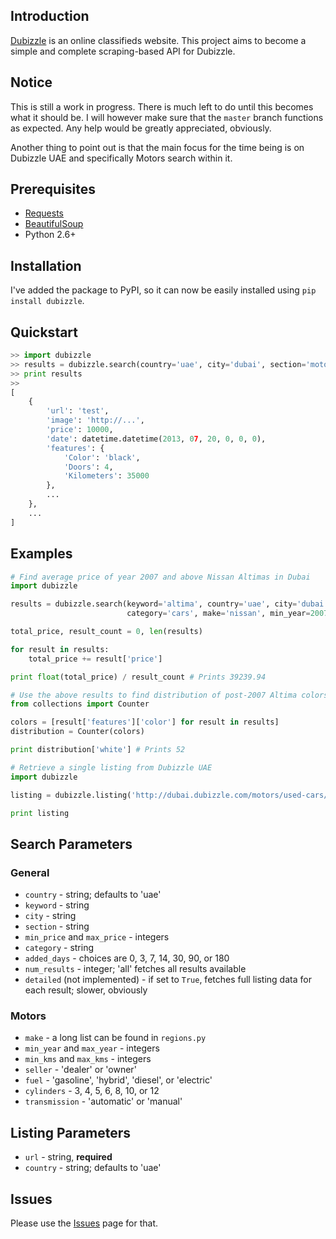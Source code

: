 ## Introduction

[Dubizzle](http://www.dubizzle.com/) is an online classifieds website. This project aims to
become a simple and complete scraping-based API for Dubizzle.

## Notice

This is still a work in progress. There is much left to do until this becomes what it should be. I will however make sure that the `master` branch functions as expected. Any help would be greatly appreciated, obviously.

Another thing to point out is that the main focus for the time being is on Dubizzle UAE and specifically Motors search within it.

## Prerequisites

* [Requests](http://docs.python-requests.org/en/latest/index.html)
* [BeautifulSoup](http://www.crummy.com/software/BeautifulSoup/)
* Python 2.6+

## Installation

I've added the package to PyPI, so it can now be easily installed using `pip install dubizzle`.

## Quickstart

```python
>> import dubizzle
>> results = dubizzle.search(country='uae', city='dubai', section='motors', num_results=100)
>> print results
>>
[
	{
		'url': 'test',
		'image': 'http://...',
		'price': 10000,
		'date': datetime.datetime(2013, 07, 20, 0, 0, 0),
		'features': {
			'Color': 'black',
			'Doors': 4,
			'Kilometers': 35000
		},
		...
	},
	...
]
```

## Examples

```python
# Find average price of year 2007 and above Nissan Altimas in Dubai
import dubizzle

results = dubizzle.search(keyword='altima', country='uae', city='dubai', section='motors',
						  category='cars', make='nissan', min_year=2007, num_results='all')

total_price, result_count = 0, len(results)

for result in results:
	total_price += result['price']

print float(total_price) / result_count # Prints 39239.94
```

```python
# Use the above results to find distribution of post-2007 Altima colors
from collections import Counter

colors = [result['features']['color'] for result in results]
distribution = Counter(colors)

print distribution['white'] # Prints 52
```

```python
# Retrieve a single listing from Dubizzle UAE
import dubizzle

listing = dubizzle.listing('http://dubai.dubizzle.com/motors/used-cars/nissan/tiida/2013/9/25/easy-installment-new-and-used-cars-0563276-2/', country='uae')

print listing
```

## Search Parameters

### General

* `country` - string; defaults to 'uae'
* `keyword` - string
* `city` - string
* `section` - string
* `min_price` and `max_price` - integers
* `category` - string
* `added_days` - choices are 0, 3, 7, 14, 30, 90, or 180
* `num_results` - integer; 'all' fetches all results available
* `detailed` (not implemented) - if set to `True`, fetches full listing data for each result; slower, obviously

### Motors

* `make` - a long list can be found in `regions.py`
* `min_year` and `max_year` - integers
* `min_kms` and `max_kms` - integers
* `seller` - 'dealer' or 'owner'
* `fuel` - 'gasoline', 'hybrid', 'diesel', or 'electric'
* `cylinders` - 3, 4, 5, 6, 8, 10, or 12
* `transmission` - 'automatic' or 'manual'

## Listing Parameters

* `url` - string, **required**
* `country` - string; defaults to 'uae'

## Issues

Please use the [Issues](https://github.com/Cyph0n/dubizzle/issues) page for that.
